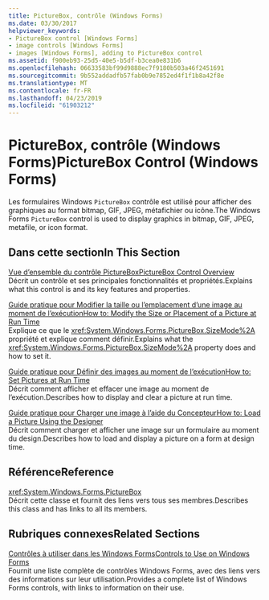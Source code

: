 ```yaml
---
title: PictureBox, contrôle (Windows Forms)
ms.date: 03/30/2017
helpviewer_keywords:
- PictureBox control [Windows Forms]
- image controls [Windows Forms]
- images [Windows Forms], adding to PictureBox control
ms.assetid: f900eb93-25d5-40e5-b5df-b3cea0e831b6
ms.openlocfilehash: 06633583bf99d9888ec7f9180b503a46f2451691
ms.sourcegitcommit: 9b552addadfb57fab0b9e7852ed4f1f1b8a42f8e
ms.translationtype: MT
ms.contentlocale: fr-FR
ms.lasthandoff: 04/23/2019
ms.locfileid: "61903212"
---
```

# <a name="picturebox-control-windows-forms"></a><span data-ttu-id="c54b7-102">PictureBox, contrôle (Windows Forms)</span><span class="sxs-lookup"><span data-stu-id="c54b7-102">PictureBox Control (Windows Forms)</span></span>
<span data-ttu-id="c54b7-103">Les formulaires Windows `PictureBox` contrôle est utilisé pour afficher des graphiques au format bitmap, GIF, JPEG, métafichier ou icône.</span><span class="sxs-lookup"><span data-stu-id="c54b7-103">The Windows Forms `PictureBox` control is used to display graphics in bitmap, GIF, JPEG, metafile, or icon format.</span></span>  
  
## <a name="in-this-section"></a><span data-ttu-id="c54b7-104">Dans cette section</span><span class="sxs-lookup"><span data-stu-id="c54b7-104">In This Section</span></span>  
 [<span data-ttu-id="c54b7-105">Vue d’ensemble du contrôle PictureBox</span><span class="sxs-lookup"><span data-stu-id="c54b7-105">PictureBox Control Overview</span></span>](picturebox-control-overview-windows-forms.md)  
 <span data-ttu-id="c54b7-106">Décrit un contrôle et ses principales fonctionnalités et propriétés.</span><span class="sxs-lookup"><span data-stu-id="c54b7-106">Explains what this control is and its key features and properties.</span></span>  
  
 [<span data-ttu-id="c54b7-107">Guide pratique pour Modifier la taille ou l’emplacement d’une image au moment de l’exécution</span><span class="sxs-lookup"><span data-stu-id="c54b7-107">How to: Modify the Size or Placement of a Picture at Run Time</span></span>](how-to-modify-the-size-or-placement-of-a-picture-at-run-time-windows-forms.md)  
 <span data-ttu-id="c54b7-108">Explique ce que le <xref:System.Windows.Forms.PictureBox.SizeMode%2A> propriété et explique comment définir.</span><span class="sxs-lookup"><span data-stu-id="c54b7-108">Explains what the <xref:System.Windows.Forms.PictureBox.SizeMode%2A> property does and how to set it.</span></span>  
  
 [<span data-ttu-id="c54b7-109">Guide pratique pour Définir des images au moment de l’exécution</span><span class="sxs-lookup"><span data-stu-id="c54b7-109">How to: Set Pictures at Run Time</span></span>](how-to-set-pictures-at-run-time-windows-forms.md)  
 <span data-ttu-id="c54b7-110">Décrit comment afficher et effacer une image au moment de l’exécution.</span><span class="sxs-lookup"><span data-stu-id="c54b7-110">Describes how to display and clear a picture at run time.</span></span>  
  
 [<span data-ttu-id="c54b7-111">Guide pratique pour Charger une image à l’aide du Concepteur</span><span class="sxs-lookup"><span data-stu-id="c54b7-111">How to: Load a Picture Using the Designer</span></span>](how-to-load-a-picture-using-the-designer-windows-forms.md)  
 <span data-ttu-id="c54b7-112">Décrit comment charger et afficher une image sur un formulaire au moment du design.</span><span class="sxs-lookup"><span data-stu-id="c54b7-112">Describes how to load and display a picture on a form at design time.</span></span>  
  
## <a name="reference"></a><span data-ttu-id="c54b7-113">Référence</span><span class="sxs-lookup"><span data-stu-id="c54b7-113">Reference</span></span>  
 <xref:System.Windows.Forms.PictureBox>  
 <span data-ttu-id="c54b7-114">Décrit cette classe et fournit des liens vers tous ses membres.</span><span class="sxs-lookup"><span data-stu-id="c54b7-114">Describes this class and has links to all its members.</span></span>  
  
## <a name="related-sections"></a><span data-ttu-id="c54b7-115">Rubriques connexes</span><span class="sxs-lookup"><span data-stu-id="c54b7-115">Related Sections</span></span>  
 [<span data-ttu-id="c54b7-116">Contrôles à utiliser dans les Windows Forms</span><span class="sxs-lookup"><span data-stu-id="c54b7-116">Controls to Use on Windows Forms</span></span>](controls-to-use-on-windows-forms.md)  
 <span data-ttu-id="c54b7-117">Fournit une liste complète de contrôles Windows Forms, avec des liens vers des informations sur leur utilisation.</span><span class="sxs-lookup"><span data-stu-id="c54b7-117">Provides a complete list of Windows Forms controls, with links to information on their use.</span></span>
